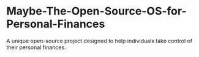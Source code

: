# Maybe-The-Open-Source-OS-for-Personal-Finances
A unique open-source project designed to help individuals take control of their personal finances.
